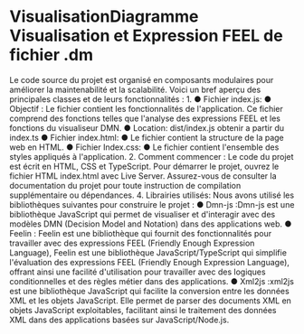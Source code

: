 # VisualisationDiagramme Visualisation et Expression FEEL de fichier .dm
Le code source du projet est organisé en composants modulaires pour améliorer la 
maintenabilité et la scalabilité. Voici un bref aperçu des principales classes et de 
leurs fonctionnalités :
1.
● Fichier index.js:
● Objectif : Le fichier contient les fonctionnalités de l'application. Ce 
fichier comprend des fonctions telles que l'analyse des expressions 
FEEL et les fonctions du visualiseur DMN.
● Location: dist/index.js obtenir a partir du index.ts
● Fichier index.html:
● Le fichier contient la structure de la page web en HTML.
● Fichier Index.css:
● Le fichier contient l'ensemble des styles appliqués à l'application.
2. Comment commencer :
Le code du projet est écrit en HTML, CSS et TypeScript. Pour démarrer le projet, 
ouvrez le fichier HTML index.html avec Live Server. Assurez-vous de consulter la 
documentation du projet pour toute instruction de compilation supplémentaire ou 
dépendances.
4. Librairies utilisés:
Nous avons utilisé les bibliothèques suivantes pour construire le projet : 
● Dmn-js :Dmn-js est une bibliothèque JavaScript qui permet de visualiser et 
d'interagir avec des modèles DMN (Decision Model and Notation) dans des 
applications web.
● Feelin : Feelin est une bibliothèque qui fournit des fonctionnalités pour 
travailler avec des expressions FEEL (Friendly Enough Expression 
Language), Feelin est une bibliothèque JavaScript/TypeScript qui simplifie 
l'évaluation des expressions FEEL (Friendly Enough Expression Language), 
offrant ainsi une facilité d'utilisation pour travailler avec des logiques 
conditionnelles et des règles métier dans des applications.
● Xml2js :xml2js est une bibliothèque JavaScript qui facilite la conversion entre 
les données XML et les objets JavaScript. Elle permet de parser des 
documents XML en objets JavaScript exploitables, facilitant ainsi le traitement 
des données XML dans des applications basées sur JavaScript/Node.js.
